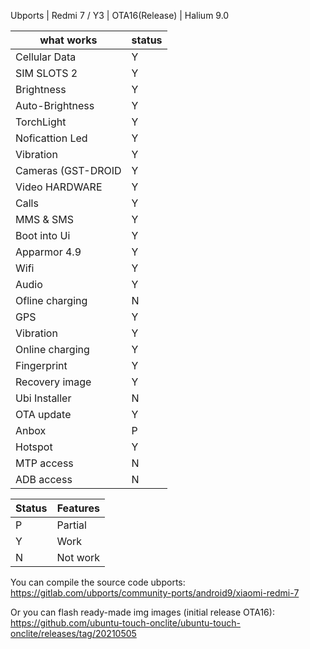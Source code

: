 Ubports | Redmi 7 / Y3 | OTA16(Release) | Halium 9.0

what works  | status |
| --- | --- |
| Cellular Data | Y |
| SIM SLOTS 2 | Y |
| Brightness | Y |
| Auto-Brightness | Y |
| TorchLight | Y |
| Noficattion Led| Y |
| Vibration| Y |
| Cameras (GST-DROID| Y |
| Video HARDWARE| Y |
| Calls| Y |
| MMS & SMS| Y |
| Boot into Ui| Y |
| Apparmor 4.9| Y | 
| Wifi| Y |
| Audio| Y 
| Ofline charging| N |
| GPS| Y |
| Vibration| Y |
| Online charging| Y | 
| Fingerprint| Y |
| Recovery image| Y |
| Ubi Installer| N | Coming soon
| OTA update| Y |
| Anbox| P |
| Hotspot| Y |
| MTP access| N |   
| ADB access| N | 

Status  | Features |
| --- | --- |
| P |  Partial |
| Y |  Work |
| N |  Not work |

You can compile the source code ubports:                                                                                             
https://gitlab.com/ubports/community-ports/android9/xiaomi-redmi-7

Or you can flash ready-made img images (initial release OTA16):                                                                 
https://github.com/ubuntu-touch-onclite/ubuntu-touch-onclite/releases/tag/20210505


